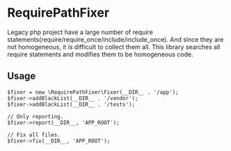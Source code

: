 # RequirePathFixer

Legacy php project have a large number of require statements(require/require_once/include/include_once).
And since they are not homogeneous, it is difficult to collect them all.
This library searches all require statements and modifies them to be homogeneous code.

## Usage

```
$fixer = new \RequirePathFixer\Fixer(__DIR__ . '/app');
$fixer->addBlackList(__DIR__ . '/vendor');
$fixer->addBlackList(__DIR__ . '/tests');

// Only reporting.
$fixer->report(__DIR__, 'APP_ROOT');

// Fix all files.
$fixer->fix(__DIR__, 'APP_ROOT');
```
